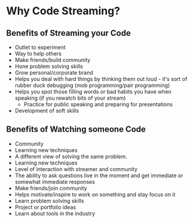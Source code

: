 # Why Code Streaming?

## Benefits of Streaming your Code
- Outlet to experiment
- Way to help others
- Make friends/build community
- Hone problem solving skills
- Grow personal/corporate brand
- Helps you deal with hard things by thinking them out loud - it's sort of rubber duck debugging (mob programming/pair programming)
- Helps you spot those filling words or bad habits you have when speaking (if you rewatch bits of your stream)
  - Practice for public speaking and preparing for presentations
- Development of soft skills


## Benefits of Watching someone Code
- Community
- Learning new techniques
- A different view of solving the same problem.
- Learning new techniques
- Level of interaction with streamer and community
- The ability to ask questions live in the moment and get immediate or somewhat immediate responses
- Make friends/join community
- Helps motivate/inspire to work on something and stay focus on it
- Learn problem solving skills
- Project or portfolio ideas
- Learn about tools in the industry

